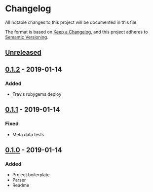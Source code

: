 # Changelog
All notable changes to this project will be documented in this file.

The format is based on [Keep a Changelog](https://keepachangelog.com/en/1.0.0/),
and this project adheres to [Semantic Versioning](https://semver.org/spec/v2.0.0.html).

## [Unreleased]

## [0.1.2] - 2019-01-14
### Added
- Travis rubygems deploy

## [0.1.1] - 2019-01-14
### Fixed
- Meta data tests

## [0.1.0] - 2019-01-14
### Added
- Project boilerplate
- Parser
- Readme

[Unreleased]: https://github.com/grissius/sheep-a-changelog/compare/v0.1.2...HEAD
[0.1.2]: https://github.com/grissius/sheep-a-changelog/compare/v0.1.1...v0.1.2
[0.1.1]: https://github.com/grissius/sheep-a-changelog/compare/v0.1.0...v0.1.1
[0.1.0]: https://github.com/grissius/sheep-a-changelog/compare/c0b1f8c...v0.1.0

